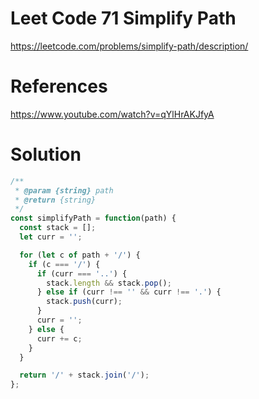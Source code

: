 # Leet Code 71 Simplify Path

https://leetcode.com/problems/simplify-path/description/
# References
https://www.youtube.com/watch?v=qYlHrAKJfyA
# Solution

```javascript
/**
 * @param {string} path
 * @return {string}
 */
const simplifyPath = function(path) {
  const stack = [];
  let curr = '';

  for (let c of path + '/') {
    if (c === '/') {
      if (curr === '..') {
        stack.length && stack.pop();
      } else if (curr !== '' && curr !== '.') {
        stack.push(curr);
      }
      curr = '';
    } else {
      curr += c;
    }
  }

  return '/' + stack.join('/');
};
```
